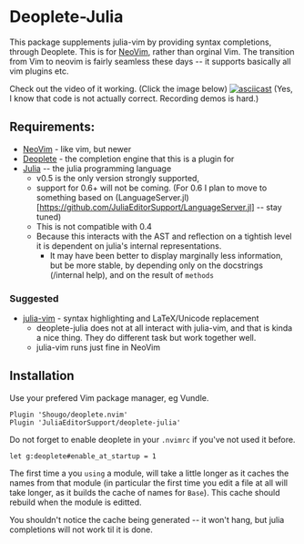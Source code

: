 # Deoplete-Julia 
This package supplements julia-vim by providing syntax completions, through Deoplete.
This is for [NeoVim](https://neovim.io/), rather than orginal Vim.
The transition from Vim to neovim is fairly seamless these days -- it supports basically all vim plugins etc.



Check out the video of it working. (Click the image below)
[![asciicast](https://asciinema.org/a/688g8iyhj1idrtz8ooptr6iso.png)](https://asciinema.org/a/688g8iyhj1idrtz8ooptr6iso)
(Yes, I know that code is not actually correct. Recording demos is hard.)


## Requirements:

 - [NeoVim](https://github.com/neovim/neovim) - like vim, but newer
 - [Deoplete](https://github.com/Shougo/deoplete.nvim) - the completion engine that this is a plugin for
 - [Julia](https://github.com/JuliaLang/julia) -- the julia programming language
    - v0.5 is the only version strongly supported, 
	- support for 0.6+ will not be coming. (For 0.6 I plan to move to something based on (LanguageServer.jl)[https://github.com/JuliaEditorSupport/LanguageServer.jl] -- stay tuned)
    - This is not compatible with 0.4
	- Because this interacts with the AST and reflection on a tightish level it is dependent on julia's internal representations.
    	- It may have been better to display marginally less information, but be more stable, by depending only on the docstrings (/internal help), and on the result of `methods` 

### Suggested

 - [julia-vim](https://github.com/JuliaLang/julia-vim) - syntax highlighting and LaTeX/Unicode replacement
    - deoplete-julia does not at all interact with julia-vim, and that is kinda a nice thing. They do different task but work together well.
	- julia-vim runs just fine in NeoVim

## Installation
Use your prefered Vim package manager, eg Vundle.

```vimscript
Plugin 'Shougo/deoplete.nvim'
Plugin 'JuliaEditorSupport/deoplete-julia'
```

Do not forget to enable deoplete in your `.nvimrc` if you've not used it before.

```vimscript
let g:deoplete#enable_at_startup = 1
```


The first time a you `using` a module, will take a little longer as it caches the names from that module (in particular the first time you edit a file at all will take longer, as it builds the cache of names for `Base`).
This cache should rebuild when the module is editted.

You shouldn't notice the cache being generated -- it won't hang, but julia completions will not work til it is done.


